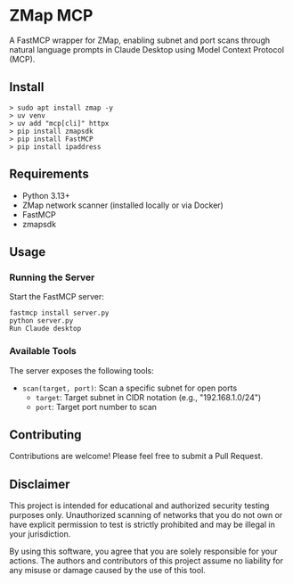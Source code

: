# ZMap MCP 

A FastMCP wrapper for ZMap, enabling subnet and port scans through natural language prompts in Claude Desktop using Model Context Protocol (MCP).

## Install
```
> sudo apt install zmap -y
> uv venv
> uv add "mcp[cli]" httpx
> pip install zmapsdk
> pip install FastMCP
> pip install ipaddress
```

## Requirements

- Python 3.13+
- ZMap network scanner (installed locally or via Docker)
- FastMCP
- zmapsdk

## Usage

### Running the Server

Start the FastMCP server:

```
fastmcp install server.py
python server.py
Run Claude desktop
```

### Available Tools

The server exposes the following tools:

- `scan(target, port)`: Scan a specific subnet for open ports
  - `target`: Target subnet in CIDR notation (e.g., "192.168.1.0/24")
  - `port`: Target port number to scan



## Contributing

Contributions are welcome! Please feel free to submit a Pull Request.

## Disclaimer
This project is intended for educational and authorized security testing purposes only. Unauthorized scanning of networks that you do not own or have explicit permission to test is strictly prohibited and may be illegal in your jurisdiction.

By using this software, you agree that you are solely responsible for your actions. The authors and contributors of this project assume no liability for any misuse or damage caused by the use of this tool.